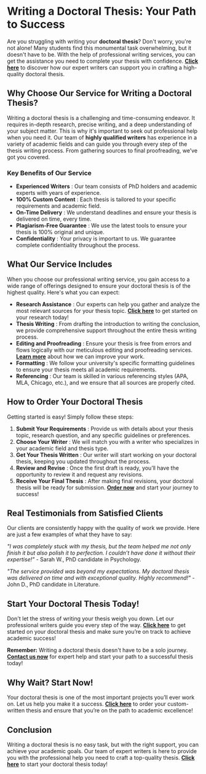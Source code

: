 # Writing a Doctoral Thesis: Your Path to Success

Are you struggling with writing your **doctoral thesis**? Don't worry, you're not alone! Many students find this monumental task overwhelming, but it doesn't have to be. With the help of professional writing services, you can get the assistance you need to complete your thesis with confidence. **[Click here](https://tinyurl.com/topessay?keyword=writing+a+doctoral+thesis)** to discover how our expert writers can support you in crafting a high-quality doctoral thesis.

## Why Choose Our Service for Writing a Doctoral Thesis?

Writing a doctoral thesis is a challenging and time-consuming endeavor. It requires in-depth research, precise writing, and a deep understanding of your subject matter. This is why it's important to seek out professional help when you need it. Our team of **highly qualified writers** has experience in a variety of academic fields and can guide you through every step of the thesis writing process. From gathering sources to final proofreading, we’ve got you covered.

### Key Benefits of Our Service

- **Experienced Writers** : Our team consists of PhD holders and academic experts with years of experience.
- **100% Custom Content** : Each thesis is tailored to your specific requirements and academic field.
- **On-Time Delivery** : We understand deadlines and ensure your thesis is delivered on time, every time.
- **Plagiarism-Free Guarantee** : We use the latest tools to ensure your thesis is 100% original and unique.
- **Confidentiality** : Your privacy is important to us. We guarantee complete confidentiality throughout the process.

## What Our Service Includes

When you choose our professional writing service, you gain access to a wide range of offerings designed to ensure your doctoral thesis is of the highest quality. Here's what you can expect:

- **Research Assistance** : Our experts can help you gather and analyze the most relevant sources for your thesis topic. **[Click here](https://tinyurl.com/topessay?keyword=writing+a+doctoral+thesis)** to get started on your research today!
- **Thesis Writing** : From drafting the introduction to writing the conclusion, we provide comprehensive support throughout the entire thesis writing process.
- **Editing and Proofreading** : Ensure your thesis is free from errors and flows logically with our meticulous editing and proofreading services. **[Learn more](https://tinyurl.com/topessay?keyword=writing+a+doctoral+thesis)** about how we can improve your work.
- **Formatting** : We follow your university's specific formatting guidelines to ensure your thesis meets all academic requirements.
- **Referencing** : Our team is skilled in various referencing styles (APA, MLA, Chicago, etc.), and we ensure that all sources are properly cited.

## How to Order Your Doctoral Thesis

Getting started is easy! Simply follow these steps:

1. **Submit Your Requirements** : Provide us with details about your thesis topic, research question, and any specific guidelines or preferences.
2. **Choose Your Writer** : We will match you with a writer who specializes in your academic field and thesis type.
3. **Get Your Thesis Written** : Our writer will start working on your doctoral thesis, keeping you updated throughout the process.
4. **Review and Revise** : Once the first draft is ready, you’ll have the opportunity to review it and request any revisions.
5. **Receive Your Final Thesis** : After making final revisions, your doctoral thesis will be ready for submission. **[Order now](https://tinyurl.com/topessay?keyword=writing+a+doctoral+thesis)** and start your journey to success!

## Real Testimonials from Satisfied Clients

Our clients are consistently happy with the quality of work we provide. Here are just a few examples of what they have to say:

_"I was completely stuck with my thesis, but the team helped me not only finish it but also polish it to perfection. I couldn’t have done it without their expertise!"_ - Sarah W., PhD candidate in Psychology.

_"The service provided was beyond my expectations. My doctoral thesis was delivered on time and with exceptional quality. Highly recommend!"_ - John D., PhD candidate in Literature.

## Start Your Doctoral Thesis Today!

Don't let the stress of writing your thesis weigh you down. Let our professional writers guide you every step of the way. **[Click here](https://tinyurl.com/topessay?keyword=writing+a+doctoral+thesis)** to get started on your doctoral thesis and make sure you’re on track to achieve academic success!

**Remember:** Writing a doctoral thesis doesn't have to be a solo journey. **[Contact us now](https://tinyurl.com/topessay?keyword=writing+a+doctoral+thesis)** for expert help and start your path to a successful thesis today!

## Why Wait? Start Now!

Your doctoral thesis is one of the most important projects you’ll ever work on. Let us help you make it a success. **[Click here](https://tinyurl.com/topessay?keyword=writing+a+doctoral+thesis)** to order your custom-written thesis and ensure that you’re on the path to academic excellence!

## Conclusion

Writing a doctoral thesis is no easy task, but with the right support, you can achieve your academic goals. Our team of expert writers is here to provide you with the professional help you need to craft a top-quality thesis. **[Click here](https://tinyurl.com/topessay?keyword=writing+a+doctoral+thesis)** to start your doctoral thesis today!
